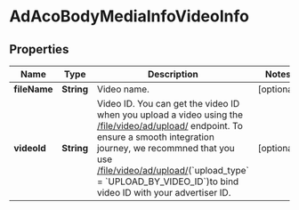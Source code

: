 # AdAcoBodyMediaInfoVideoInfo

## Properties
Name | Type | Description | Notes
------------ | ------------- | ------------- | -------------
**fileName** | **String** | Video name. |  [optional]
**videoId** | **String** | Video ID. You can get the video ID when you upload a video using the [/file/video/ad/upload/](https://ads.tiktok.com/marketing_api/docs?id&#x3D;1737587322856449) endpoint. To ensure a smooth integration journey, we recommned that you use [/file/video/ad/upload/](https://ads.tiktok.com/marketing_api/docs?id&#x3D;1737587322856449)(&#x60;upload_type&#x60; &#x3D; &#x60;UPLOAD_BY_VIDEO_ID&#x60;)to bind video ID with your advertiser ID. |  [optional]
